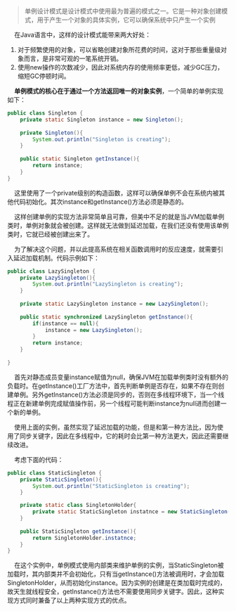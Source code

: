 > 单例设计模式是设计模式中使用最为普遍的模式之一。它是一种对象创建模式，用于产生一个对象的具体实例，它可以确保系统中只产生一个实例

&nbsp;&nbsp;&nbsp;&nbsp;在Java语言中，这样的设计模式能带来两大好处：
1. 对于频繁使用的对象，可以省略创建对象所花费的时间，这对于那些重量级对象而言，是非常可观的一笔系统开销。
2. 使用new操作的次数减少，因此对系统内存的使用频率更低，减少GC压力，缩短GC停顿时间。

&nbsp;&nbsp;&nbsp;&nbsp;**单例模式的核心在于通过一个方法返回唯一的对象实例**，一个简单的单例实现如下：
```java
public class Singleton {
    private static Singleton instance = new Singleton();
 
    private Singleton(){
        System.out.println("Singleton is creating");
    }
 
    public static Singleton getInstance(){
        return instance;
    }
}
```
&nbsp;&nbsp;&nbsp;&nbsp;这里使用了一个private级别的构造函数，这样可以确保单例不会在系统内被其他代码初始化。其次instance和getInstance()方法必须是静态的。

&nbsp;&nbsp;&nbsp;&nbsp;这样创建单例的实现方法非常简单且可靠，但美中不足的就是当JVM加载单例类时，单例对象就会被创建。这样就无法做到延迟加载，在我们还没有使用该单例类时，它就已经被创建出来了。

&nbsp;&nbsp;&nbsp;&nbsp;为了解决这个问题，并以此提高系统在相关函数调用时的反应速度，就需要引入延迟加载机制。代码示例如下：
```java
public class LazySingleton {
    private LazySingleton(){
        System.out.println("LazySingleton is creating");
    }
 
    private static LazySingleton instance = new LazySingleton();
 
    public static synchronized LazySingleton getInstance(){
        if(instance == null){
            instance = new LazySingleton();
        }
        return instance;
    }
 
}
```
&nbsp;&nbsp;&nbsp;&nbsp;首先对静态成员变量instance赋值为null，确保JVM在加载单例类时没有额外的负载时。在getInstance()工厂方法中，首先判断单例是否存在，如果不存在则创建单例。另外getInstance()方法必须是同步的，否则在多线程环境下，当一个线程正在新建单例完成赋值操作前，另一个线程可能判断instance为null进而创建一个新的单例。

&nbsp;&nbsp;&nbsp;&nbsp;使用上面的实例，虽然实现了延迟加载的功能，但是和第一种方法比，因为使用了同步关键字，因此在多线程中，它的耗时会比第一种方法更大，因此还需要继续改进。

&nbsp;&nbsp;&nbsp;&nbsp;考虑下面的代码：
```java
public class StaticSingleton {
    private StaticSingleton(){
        System.out.println("StaticSingleton is creating");
    }

    private static class SingletonHolder{
        private static StaticSingleton instatnce = new StaticSingleton();
    }
    
    public StaticSingleton getInstance(){
        return SingletonHolder.instatnce;
    }
}
```
&nbsp;&nbsp;&nbsp;&nbsp;在这个实例中，单例模式使用内部类来维护单例的实例，当StaticSingleton被加载时，其内部类并不会初始化，只有当getInstance()方法被调用时，才会加载SingletonHolder，从而初始化instance。因为实例的创建是在类加载时完成的，故天生就线程安全，getInstance()方法也不需要使用同步关键字。因此，这种实现方式同时兼备了以上两种实现方式的优点。

